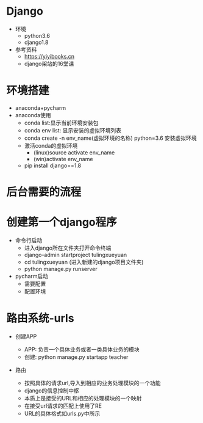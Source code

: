 # Django
- 环境
    - python3.6
    - django1.8
- 参考资料
    - https://yiyibooks.cn
    - django架站的16堂课

# 环境搭建
- anaconda+pycharm
- anaconda使用
    - conda list:显示当前环境安装包
    - conda env list: 显示安装的虚拟环境列表
    - conda create -n env_name(虚拟环境的名称) python=3.6  安装虚拟环境
    - 激活conda的虚拟环境
        - (linux)source activate env_name
        - (win)activate env_name
    - pip install django==1.8
    
# 后台需要的流程

# 创建第一个django程序
- 命令行启动
    - 进入django所在文件夹打开命令终端
    - django-admin startproject tulingxueyuan
    - cd tulingxueyuan (进入新建的django项目文件夹)
    - python manage.py runserver
- pycharm启动
    - 需要配置
    - 配置环境
    
# 路由系统-urls
- 创建APP
    - APP: 负责一个具体业务或者一类具体业务的模块
    - 创建: python manage.py startapp teacher

- 路由
    - 按照具体的请求url,导入到相应的业务处理模块的一个功能
    - django的信息控制中枢
    - 本质上是接受的URL和相应的处理模块的一个映射
    - 在接受url请求的匹配上使用了RE
    - URL的具体格式如urls.py中所示